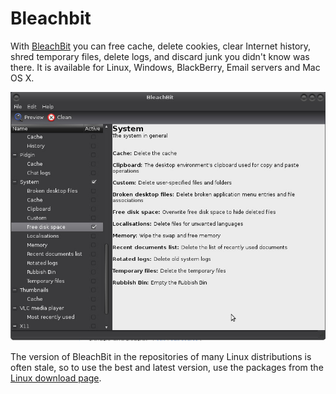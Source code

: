 # Bleachbit

With [BleachBit](https://www.bleachbit.org/features) you can free cache, delete cookies, clear Internet history, shred temporary files, delete logs, and discard junk you didn't know was there. It is available for Linux, Windows, BlackBerry, Email servers and Mac OS X.

![BleachBit](../../assets/images/bleachbit-system.jpg)

The version of BleachBit in the repositories of many Linux distributions is often stale, so to use the best and latest version, use the packages from the [Linux download page](https://www.bleachbit.org/download/linux). 
